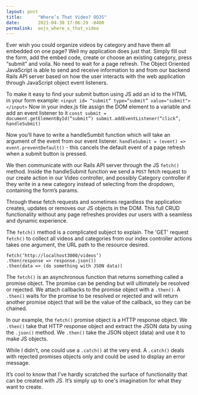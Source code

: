 ```yaml
---
layout: post
title:      "Where’s That Video? OOJS"
date:       2021-04-30 17:06:29 -0400
permalink:  oojs_where_s_that_video
---
```



Ever wish you could organize videos by category and have them all embedded on one page? Well my application does just that. Simply fill out the form, add the embed code, create or choose an existing category, press “submit” and voila. No need to wait for a page refresh. The Object Oriented JavaScript is able to send and receive information to and from our backend Rails API server based on how the user interacts with the web application through JavaScript object event listeners. 

To make it easy to find your submit button using JS add an id to the HTML in your form 
example:  `<input id= “submit” type=”submit” value="submit"></input>`
Now in your index.js file assign the DOM element to a variable and add an event listener to it
`const submit = document.getElementById(“submit”)
submit.addEventListener(“click”, handleSubmit)`

Now you’ll have to write a handleSumbit function which will take an argument of the event from our event listener. 
`handleSubmit = (event) => event.preventDefault()` - this cancels the default event of a page refresh when a submit button is pressed. 

We then communicate with our Rails API server through the JS `fetch()` method. Inside the handleSubmit function we send a `POST` fetch request to our create action in our Video controller, and possibly Category controller if they write in a new category instead of selecting from the dropdown, containing the form’s params.

Through these fetch requests and sometimes regardless the application creates, updates or removes our JS objects in the DOM. This full CRUD functionality without any page refreshes provides our users with a seamless and dynamic experience. 

The `fetch()` method is a complicated subject to explain. The 'GET'  request `fetch()` to collect all videos and categories from our index controller actions takes one argument, the URL path to the resource desired.
```
fetch(‘http://localhost3000/videos’)
.then(response => response.json())
.then(data => (do something with JSON data))
```
The `fetch()` is an asynchronous function that returns something called a promise object. The promise can be pending but will ultimately be resolved or rejected. We attach callbacks to the promise object with a `.then()`. A `.then()` waits for the promise to be resolved or rejected and will return another promise object that will be the value of the callback, so they can be chained. 

In our example, the `fetch()` promise object is a  HTTP response object. We `.then()` take that HTTP response object and extract the JSON data by using the `.json()` method. We `.then()` take the JSON object (data) and use it to make JS objects. 

While I didn’t, one could use a `.catch()` at the very end. A `.catch()`  deals with rejected promises objects only and could be used to display an error message. 

It’s cool to know that I’ve hardly scratched the surface of functionality that can be created with JS. It’s simply up to one's imagination for what they want to create. 

